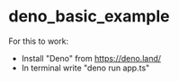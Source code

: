 # deno_basic_example

For this to work:

- Install "Deno" from https://deno.land/
- In terminal write "deno run app.ts"
